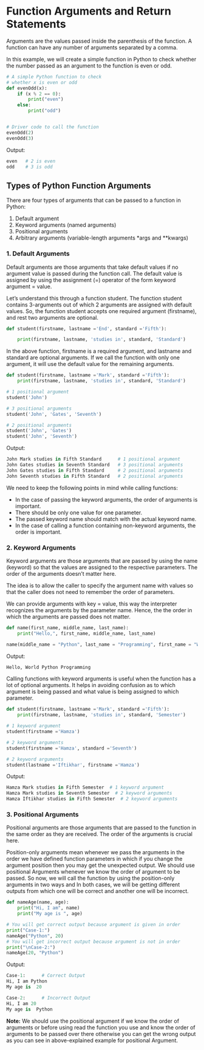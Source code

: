 # Function Arguments and Return Statements

Arguments are the values passed inside the parenthesis of the function. A function can have any number of arguments separated by a comma.

In this example, we will create a simple function in Python to check whether the number passed as an argument to the function is even or odd.

```python
# A simple Python function to check
# whether x is even or odd
def evenOdd(x):
    if (x % 2 == 0):
        print("even")
    else:
        print("odd")


# Driver code to call the function
evenOdd(2)
evenOdd(3)
```

Output:

```python
even   # 2 is even
odd    # 3 is odd
```

## Types of Python Function Arguments

There are four types of arguments that can be passed to a function in Python:

1. Default argument
2. Keyword arguments (named arguments)
3. Positional arguments
4. Arbitrary arguments (variable-length arguments *args and **kwargs)

### 1. Default Arguments

Default arguments are those arguments that take default values if no argument value is passed during the function call. The default value is assigned by using the assignment (=) operator of the form keyword argument = value.

Let’s understand this through a function student. The function student contains 3-arguments out of which 2 arguments are assigned with default values. So, the function student accepts one required argument (firstname), and rest two arguments are optional. 

```python
def student(firstname, lastname ='End', standard ='Fifth'):

    print(firstname, lastname, 'studies in', standard, 'Standard')
```

In the above function, firstname is a required argument, and lastname and standard are optional arguments. If we call the function with only one argument, it will use the default value for the remaining arguments.

```python
def student(firstname, lastname ='Mark', standard ='Fifth'):
	print(firstname, lastname, 'studies in', standard, 'Standard')

# 1 positional argument
student('John')

# 3 positional arguments
student('John', 'Gates', 'Seventh')

# 2 positional arguments
student('John', 'Gates')
student('John', 'Seventh')
```

Output:

```python
John Mark studies in Fifth Standard      # 1 positional argument
John Gates studies in Seventh Standard   # 3 positional arguments
John Gates studies in Fifth Standard     # 2 positional arguments
John Seventh studies in Fifth Standard   # 2 positional arguments
```

We need to keep the following points in mind while calling functions: 

- In the case of passing the keyword arguments, the order of arguments is important.
- There should be only one value for one parameter.
- The passed keyword name should match with the actual keyword name.
- In the case of calling a function containing non-keyword arguments, the order is important.

### 2. Keyword Arguments

Keyword arguments are those arguments that are passed by using the name (keyword) so that the values are assigned to the respective parameters. The order of the arguments doesn’t matter here.

The idea is to allow the caller to specify the argument name with values so that the caller does not need to remember the order of parameters.

We can provide arguments with key = value, this way the interpreter recognizes the arguments by the parameter name. Hence, the the order in which the arguments are passed does not matter.

```python
def name(first_name, middle_name, last_name):
    print("Hello,", first_name, middle_name, last_name)

name(middle_name = "Python", last_name = "Programming", first_name = "World")
```

Output:

```python
Hello, World Python Programming
```

Calling functions with keyword arguments is useful when the function has a lot of optional arguments. It helps in avoiding confusion as to which argument is being passed and what value is being assigned to which parameter.

```python
def student(firstname, lastname ='Mark', standard ='Fifth'):
    print(firstname, lastname, 'studies in', standard, 'Semester')

# 1 keyword argument
student(firstname ='Hamza')

# 2 keyword arguments
student(firstname ='Hamza', standard ='Seventh')

# 2 keyword arguments
student(lastname ='Iftikhar', firstname ='Hamza')
```

Output:

```python
Hamza Mark studies in Fifth Semester  # 1 keyword argument
Hamza Mark studies in Seventh Semester  # 2 keyword arguments
Hamza Iftikhar studies in Fifth Semester  # 2 keyword arguments
```

### 3. Positional Arguments

Positional arguments are those arguments that are passed to the function in the same order as they are received. The order of the arguments is crucial here.

Position-only arguments mean whenever we pass the arguments in the order we have defined function parameters in which if you change the argument position then you may get the unexpected output. We should use positional Arguments whenever we know the order of argument to be passed. So now, we will call the function by using the position-only arguments in two ways and In both cases, we will be getting different outputs from which one will be correct and another one will be incorrect.

```python
def nameAge(name, age):
    print("Hi, I am", name)
    print("My age is ", age)

# You will get correct output because argument is given in order
print("Case-1:")
nameAge("Python", 20)
# You will get incorrect output because argument is not in order
print("\nCase-2:")
nameAge(20, "Python")
```

Output:

```python
Case-1:      # Correct Output
Hi, I am Python
My age is  20

Case-2:      # Incorrect Output
Hi, I am 20
My age is  Python
```

**Note:** We should use the positional argument if we know the order of arguments or before using read the function you use and know the order of arguments to be passed over there otherwise you can get the wrong output as you can see in above-explained example for positional Argument.